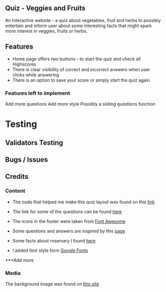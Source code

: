 ## Quiz - Veggies and Fruits

An interactive website - a quiz about vegetables, fruit and herbs to possibly entertain and inform user about some interesting facts that might spark more interest in veggies, fruits or herbs. 

## Features

- Home page offers two buttons - to start the quiz and check all Highscores
- There is clear visibility of correct and incorrect answers when user clicks while answering
- There is an option to save your score or simply start the quiz again

### Features left to implement 

Add more questions
Add more style 
Possibly a sliding questions function


# Testing 

## Validators Testing

## Bugs / Issues



## Credits


### Content 

- The code that helped me make this quiz layout was found on this [link](https://www.youtube.com/watch?v=f4fB9Xg2JEY) 
- The link for some of the questions can be found [here](https://laidbackgardener.blog/2017/03/23/10-strange-facts-about-vegetables/)
- The icons in the footer were taken from [Font Awesome](https://fontawesome.com/)
- Some questions and answers are inspired by this [page](https://www.eatfirst.com/en-au/c/blog/fun-facts-about-food)

- Some facts about rosemary I found [here](http://justfunfacts.com/interesting-facts-about-rosemary/)
- I added font style form [Google Fonts](https://fonts.google.com/) 

***Add more 
### Media

The background image was found on [this site](https://www.youworkforthem.com/photo/118813/variety-of-vegetables-fruit-seeds-cereals-beans-spices-superfoods-herbs)

